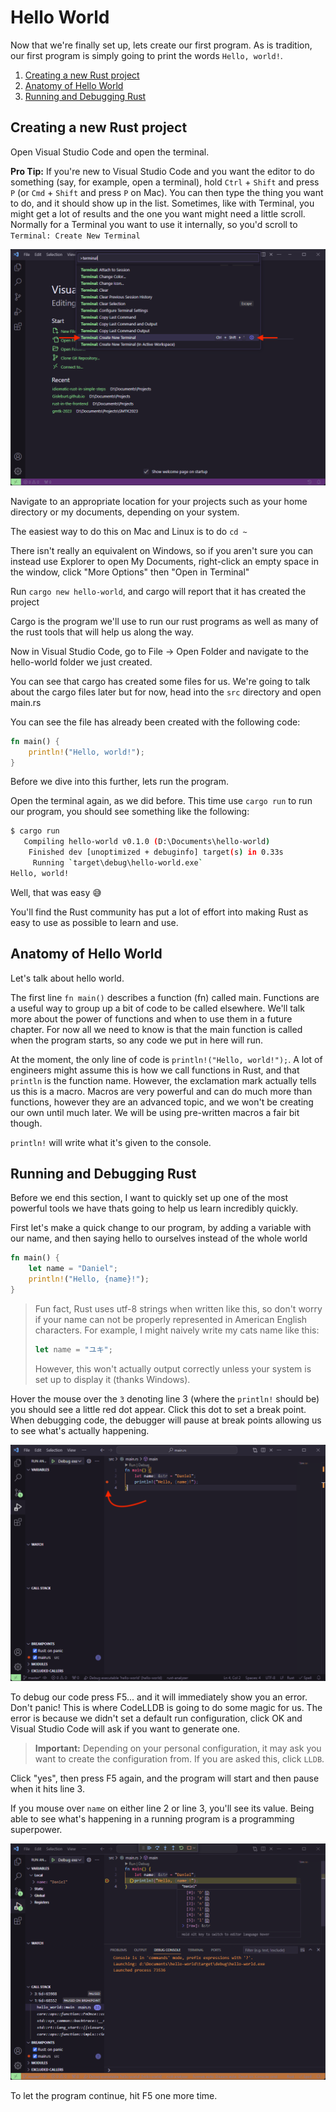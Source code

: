 Hello World
===========

Now that we're finally set up, lets create our first program. As is tradition, our first program is simply going to
print the words `Hello, world!`.

1. [Creating a new Rust project](#creating-a-new-rust-project) 
2. [Anatomy of Hello World](#anatomy-of-hello-world)
3. [Running and Debugging Rust](#running-and-debugging-rust)

Creating a new Rust project
---------------------------

Open Visual Studio Code and open the terminal.

**Pro Tip:** If you're new to Visual Studio Code and you want the editor to do something (say, for example, open a
terminal), hold `Ctrl` + `Shift` and press `P` (or `Cmd` + `Shift` and press `P` on Mac). You can then type the thing
you want to do, and it should show up in the list. Sometimes, like with Terminal, you might get a lot of results and
the one you want might need a little scroll. Normally for a Terminal you want to use it internally, so you'd scroll to
`Terminal: Create New Terminal`

![Open the terminal](./images/vscode-any-command-terminal.png)

Navigate to an appropriate location for your projects such as your home directory or my documents, depending on your
system.

The easiest way to do this on Mac and Linux is to do `cd ~`

There isn't really an equivalent on Windows, so if you aren't sure you can instead use Explorer to open My Documents,
right-click an empty space in the window, click "More Options" then "Open in Terminal"

Run `cargo new hello-world`, and cargo will report that it has created the project

Cargo is the program we'll use to run our rust programs as well as many of the rust tools that will help us along the
way.

Now in Visual Studio Code, go to File -> Open Folder and navigate to the hello-world folder we just created.

You can see that cargo has created some files for us. We're going to talk about the cargo files later but for now,
head into the `src` directory and open main.rs

You can see the file has already been created with the following code:

```rust
fn main() {
    println!("Hello, world!");
}
```

Before we dive into this further, lets run the program.

Open the terminal again, as we did before. This time use `cargo run` to run our program, you should see something like
the following:

```sh
$ cargo run
   Compiling hello-world v0.1.0 (D:\Documents\hello-world)
    Finished dev [unoptimized + debuginfo] target(s) in 0.33s
     Running `target\debug\hello-world.exe`
Hello, world!
```

Well, that was easy 😅

You'll find the Rust community has put a lot of effort into making Rust as easy to use as possible to learn and use.

Anatomy of Hello World
----------------------

Let's talk about hello world.

The first line `fn main()` describes a function (fn) called main. Functions are a useful way to group up a bit of code
to be called elsewhere. We'll talk more about the power of functions and when to use them in a future chapter. For now
all we need to know is that the main function is called when the program starts, so any code we put in here will run.

At the moment, the only line of code is `println!("Hello, world!");`. A lot of engineers might assume this is how we
call functions in Rust, and that `println` is the function name. However, the exclamation mark actually tells us this
is a macro. Macros are very powerful and can do much more than functions, however they are an advanced topic, and we
won't be creating our own until much later. We will be using pre-written macros a fair bit though.

`println!` will write what it's given to the console.

Running and Debugging Rust
--------------------------

Before we end this section, I want to quickly set up one of the most powerful tools we have thats going to help us
learn incredibly quickly.

First let's make a quick change to our program, by adding a variable with our name, and then saying hello to ourselves
instead of the whole world

```rust
fn main() {
    let name = "Daniel";
    println!("Hello, {name}!");
}
```

> Fun fact, Rust uses utf-8 strings when written like this, so don't worry if your name can not be properly represented in
> American English characters. For example, I might naively write my cats name like this:
>
> ```rust
> let name = "ユキ";
> ```
>
> However, this won't actually output correctly unless your system is set up to display it (thanks Windows).

Hover the mouse over the `3` denoting line 3 (where the `println!` should be) you should see a little red dot  appear.
Click this dot to set a break point. When debugging code, the debugger will pause at break points allowing us to see
what's actually happening.

![Breakpoints](./images/vscode-breakpoint.png)

To debug our code press F5... and it will immediately show you an error. Don't panic! This is where CodeLLDB is going
to do some magic for us. The error is because we didn't set a default run configuration, click OK and Visual Studio Code
will ask if you want to generate one.

> **Important:** Depending on your personal configuration, it may ask you want to create the configuration from. If you
> are asked this, click `LLDB`.

Click "yes", then press F5 again, and the program will start and then pause when it hits line 3.

If you mouse over `name` on either line 2 or line 3, you'll see its value. Being able to see what's happening in a
running program is a programming superpower.

![Breakpoints](./images/vscode-debug.png)

To let the program continue, hit F5 one more time.
